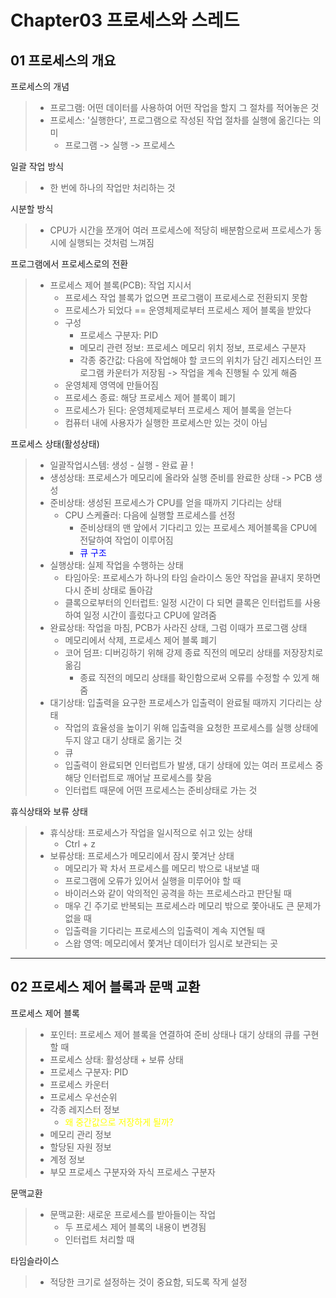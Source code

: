 # Chapter03 프로세스와 스레드 

## 01 프로세스의 개요 

프로세스의 개념 
> - 프로그램: 어떤 데이터를 사용하여 어떤 작업을 할지 그 절차를 적어놓은 것 
> - 프로세스: '실행한다', 프로그램으로 작성된 작업 절차를 실행에 옮긴다는 의미 
>   - 프로그램 -> 실행 -> 프로세스 

일괄 작업 방식
> - 한 번에 하나의 작업만 처리하는 것

시분할 방식 
> - CPU가 시간을 쪼개어 여러 프로세스에 적당히 배분함으로써 프로세스가 동시에 실행되는 것처럼 느껴짐 

프로그램에서 프로세스로의 전환 
> - 프로세스 제어 블록(PCB): 작업 지시서 
>   - 프로세스 작업 블록가 없으면 프로그램이 프로세스로 전환되지 못함 
>   - 프로세스가 되었다 == 운영체제로부터 프로세스 제어 블록을 받았다 
>   - 구성
>       - 프로세스 구분자: PID 
>       - 메모리 관련 정보: 프로세스 메모리 위치 정보, 프로세스 구분자 
>       - 각종 중간값: 다음에 작업해야 할 코드의 위치가 담긴 레지스터인 프로그램 카운터가 저장됨 -> 작업을 계속 진행될 수 있게 해줌 
>   - 운영체제 영역에 만들어짐 
>   - 프로세스 종료: 해당 프로세스 제어 블록이 폐기 
>   - 프로세스가 된다: 운영체제로부터 프로세스 제어 블록을 얻는다 
>   - 컴퓨터 내에 사용자가 실행한 프로세스만 있는 것이 아님

프로세스 상태(활성상태)
> - 일괄작업시스템: 생성 - 실행 - 완료 끝 ! 
> - 생성상태: 프로세스가 메모리에 올라와 실행 준비를 완료한 상태 -> PCB 생성
> - 준비상태: 생성된 프로세스가 CPU를 얻을 때까지 기다리는 상태
>   - CPU 스케쥴러: 다음에 실행할 프로세스를 선정
>       - 준비상태의 맨 앞에서 기다리고 있는 프로세스 제어블록을 CPU에 전달하여 작업이 이루어짐
>       - <span style="color:blue">큐 구조</span>
> - 실행상태: 실제 작업을 수행하는 상태
>   - 타임아웃: 프로세스가 하나의 타임 슬라이스 동안 작업을 끝내지 못하면 다시 준비 상태로 돌아감 
>   - 클록으로부터의 인터럽트: 일정 시간이 다 되면 클록은 인터럽트를 사용하여 일정 시간이 흘렀다고 CPU에 알려줌 
> - 완료상태: 작업을 마침, PCB가 사라진 상태, 그럼 이때가 프로그램 상태
>   - 메모리에서 삭제, 프로세스 제어 블록 폐기
>   - 코어 덤프: 디버깅하기 위해 강제 종료 직전의 메모리 상태를 저장장치로 옮김
>       - 종료 직전의 메모리 상태를 확인함으로써 오류를 수정할 수 있게 해줌 
> - 대기상태: 입출력을 요구한 프로세스가 입출력이 완료될 때까지 기다리는 상태 
>   - 작업의 효율성을 높이기 위해 입출력을 요청한 프로세스를 실행 상태에 두지 않고 대기 상태로 옮기는 것 
>   - 큐 
>   - 입출력이 완료되면 인터럽트가 발생, 대기 상태에 있는 여러 프로세스 중 해당 인터럽트로 깨어날 프로세스를 찾음 
>   - 인터럽트 때문에 어떤 프로세스는 준비상태로 가는 것 

휴식상태와 보류 상태
> - 휴식상태: 프로세스가 작업을 일시적으로 쉬고 있는 상태
>   - Ctrl + z 
> - 보류상태: 프로세스가 메모리에서 잠시 쫓겨난 상태
>   - 메모리가 꽉 차서 프로세스를 메모리 밖으로 내보낼 때 
>   - 프로그램에 오류가 있어서 실행을 미루어야 할 때 
>   - 바이러스와 같이 악의적인 공격을 하는 프로세스라고 판단될 때 
>   - 매우 긴 주기로 반복되는 프로세스라 메모리 밖으로 쫓아내도 큰 문제가 없을 때 
>   - 입출력을 기다리는 프로세스의 입출력이 계속 지연될 때 
>   - 스왑 영역: 메모리에서 쫓겨난 데이터가 임시로 보관되는 곳 
-----

## 02 프로세스 제어 블록과 문맥 교환 
프로세스 제어 블록
> - 포인터: 프로세스 제어 블록을 연결하여 준비 상태나 대기 상태의 큐를 구현할 때 
> - 프로세스 상태: 활성상태 + 보류 상태 
> - 프로세스 구분자: PID
> - 프로세스 카운터
> - 프로세스 우선순위
> - 각종 레지스터 정보
>   - <span style="color:yellow">왜 중간값으로 저장하게 될까?</span>
> - 메모리 관리 정보 
> - 할당된 자원 정보
> - 계정 정보
> - 부모 프로세스 구분자와 자식 프로세스 구분자 

문맥교환 
> - 문맥교환: 새로운 프로세스를 받아들이는 작업 
>   - 두 프로세스 제어 블록의 내용이 변경됨 
>   - 인터럽트 처리할 때 

타임슬라이스
> - 적당한 크기로 설정하는 것이 중요함, 되도록 작게 설정 

